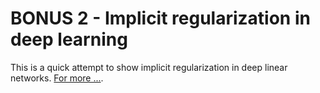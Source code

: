 # BONUS 2 - Implicit regularization in deep learning

This is a quick attempt to show implicit regularization in deep linear networks. [For more ...](http://www.offconvex.org/2019/07/10/trajectories-linear-nets/).